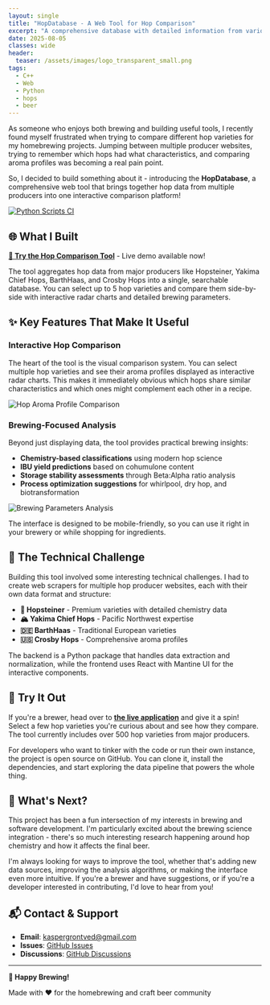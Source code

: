 ```yaml
---
layout: single
title: "HopDatabase - A Web Tool for Hop Comparison"
excerpt: "A comprehensive database with detailed information from various hop producers' websites, combined with an advanced interactive web application for brewing analysis and hop comparison."
date: 2025-08-05
classes: wide
header:
  teaser: /assets/images/logo_transparent_small.png
tags:
  - C++
  - Web
  - Python
  - hops
  - beer
---
```


As someone who enjoys both brewing and building useful tools, I recently found myself frustrated when trying to compare different hop varieties for my homebrewing projects. Jumping between multiple producer websites, trying to remember which hops had what characteristics, and comparing aroma profiles was becoming a real pain point.

So, I decided to build something about it - introducing the **HopDatabase**, a comprehensive web tool that brings together hop data from multiple producers into one interactive comparison platform!

[![Python Scripts CI](https://github.com/kasperg3/HopDatabase/actions/workflows/ci.yaml/badge.svg)](https://github.com/kasperg3/HopDatabase/actions/workflows/ci.yaml)

## 🌐 What I Built

**[🔗 Try the Hop Comparison Tool](https://kasperg3.github.io/HopDatabase)** - Live demo available now!

The tool aggregates hop data from major producers like Hopsteiner, Yakima Chief Hops, BarthHaas, and Crosby Hops into a single, searchable database. You can select up to 5 hop varieties and compare them side-by-side with interactive radar charts and detailed brewing parameters.

## ✨ Key Features That Make It Useful

### Interactive Hop Comparison

The heart of the tool is the visual comparison system. You can select multiple hop varieties and see their aroma profiles displayed as interactive radar charts. This makes it immediately obvious which hops share similar characteristics and which ones might complement each other in a recipe.

![Hop Aroma Profile Comparison](/assets/posts/hop-database/aroma_profile.png)

### Brewing-Focused Analysis

Beyond just displaying data, the tool provides practical brewing insights:

- **Chemistry-based classifications** using modern hop science
- **IBU yield predictions** based on cohumulone content
- **Storage stability assessments** through Beta:Alpha ratio analysis
- **Process optimization suggestions** for whirlpool, dry hop, and biotransformation

![Brewing Parameters Analysis](/assets/posts/hop-database/brewing_parameters.png)

The interface is designed to be mobile-friendly, so you can use it right in your brewery or while shopping for ingredients.

## 🔧 The Technical Challenge

Building this tool involved some interesting technical challenges. I had to create web scrapers for multiple hop producer websites, each with their own data format and structure:

- **🌾 Hopsteiner** - Premium varieties with detailed chemistry data
- **🏔️ Yakima Chief Hops** - Pacific Northwest expertise
- **🇩🇪 BarthHaas** - Traditional European varieties
- **🇺🇸 Crosby Hops** - Comprehensive aroma profiles

The backend is a Python package that handles data extraction and normalization, while the frontend uses React with Mantine UI for the interactive components.

## 🚀 Try It Out

If you're a brewer, head over to **[the live application](https://kasperg3.github.io/HopDatabase)** and give it a spin! Select a few hop varieties you're curious about and see how they compare. The tool currently includes over 500 hop varieties from major producers.

For developers who want to tinker with the code or run their own instance, the project is open source on GitHub. You can clone it, install the dependencies, and start exploring the data pipeline that powers the whole thing.

## 💭 What's Next?

This project has been a fun intersection of my interests in brewing and software development. I'm particularly excited about the brewing science integration - there's so much interesting research happening around hop chemistry and how it affects the final beer.

I'm always looking for ways to improve the tool, whether that's adding new data sources, improving the analysis algorithms, or making the interface even more intuitive. If you're a brewer and have suggestions, or if you're a developer interested in contributing, I'd love to hear from you!

## 📬 Contact & Support

- **Email**: [kaspergrontved@gmail.com](mailto:kaspergrontved@gmail.com)
- **Issues**: [GitHub Issues](https://github.com/kasperg3/HopDatabase/issues)
- **Discussions**: [GitHub Discussions](https://github.com/kasperg3/HopDatabase/discussions)

---

**🍻 Happy Brewing!**

Made with ❤️ for the homebrewing and craft beer community
